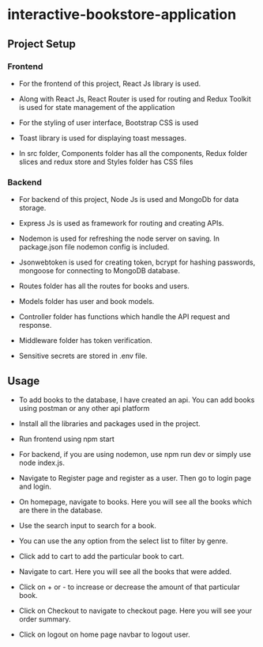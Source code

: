 # interactive-bookstore-application

## Project Setup

### Frontend

- For the frontend of this project, React Js library is used.

- Along with React Js, React Router is used for routing and Redux Toolkit is used for state management of the application

- For the styling of user interface, Bootstrap CSS is used

- Toast library is used for displaying toast messages.

- In src folder, Components folder has all the components, Redux folder slices and redux store and Styles folder has CSS files

### Backend

- For backend of this project, Node Js is used and MongoDb for data storage.

- Express Js is used as framework for routing and creating APIs.

- Nodemon is used for refreshing the node server on saving. In package.json file nodemon config is included.

- Jsonwebtoken is used for creating token, bcrypt for hashing passwords, mongoose for connecting to MongoDB database.

- Routes folder has all the routes for books and users.

- Models folder has user and book models.

- Controller folder has functions which handle the API request and response.

- Middleware folder has token verification.

- Sensitive secrets are stored in .env file.

## Usage

- To add books to the database, I have created an api. You can add books using postman or any other api platform

- Install all the libraries and packages used in the project.

- Run frontend using npm start

- For backend, if you are using nodemon, use npm run dev or simply use node index.js.

- Navigate to Register page and register as a user. Then go to login page and login.

- On homepage, navigate to books. Here you will see all the books which are there in the database.

- Use the search input to search for a book.

- You can use the any option from the select list to filter by genre.

- Click add to cart to add the particular book to cart.

- Navigate to cart. Here you will see all the books that were added.

- Click on + or - to increase or decrease the amount of that particular book.

- Click on Checkout to navigate to checkout page. Here you will see your order summary.

- Click on logout on home page navbar to logout user.
